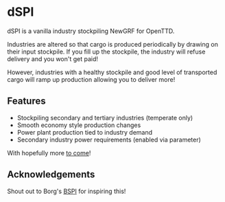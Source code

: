 # dSPI

dSPI is a vanilla industry stockpiling NewGRF for OpenTTD.

Industries are altered so that cargo is produced periodically by drawing on
their input stockpile. If you fill up the stockpile, the industry will refuse
delivery and you won't get paid!

However, industries with a healthy stockpile and good level of transported cargo
will ramp up production allowing you to deliver more!


## Features
  * Stockpiling secondary and tertiary industries (temperate only)
  * Smooth economy style production changes
  * Power plant production tied to industry demand
  * Secondary industry power requirements (enabled via parameter)

With hopefully more [to come](TODO.md)!


## Acknowledgements
Shout out to Borg's [BSPI](https://www.tt-forums.net/viewtopic.php?t=84735) for
inspiring this!
